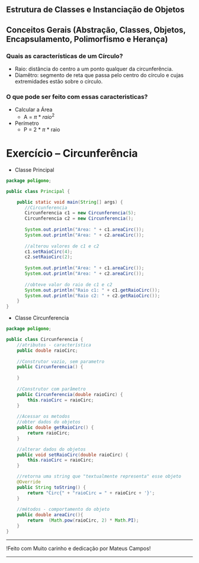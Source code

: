 ## Estrutura de Classes e Instanciação de Objetos
## Conceitos Gerais (Abstração, Classes, Objetos, Encapsulamento, Polimorfismo e Herança)

### Quais as características de um Círculo?

- Raio: distância do centro a um ponto qualquer da circunferência.
- Diamêtro: segmento de reta que passa pelo centro do círculo e cujas extremidades estão sobre o círculo.

### O que pode ser feito com essas caracteristicas?

- Calcular a Área
  - A = $\pi$ * $raio^2$
- Perímetro
  - P = 2 * $\pi$ * raio

# Exercício  – Circunferência

- Classe Principal

``` Java
package poligono;

public class Principal {

    public static void main(String[] args) {    
       //Circunferencia
       Circunferencia c1 = new Circunferencia(5);
       Circunferencia c2 = new Circunferencia();
       
       System.out.println("Area: " + c1.areaCirc());
       System.out.println("Area: " + c2.areaCirc());
       
       //alterou valores de c1 e c2
       c1.setRaioCirc(4);
       c2.setRaioCirc(2);
       
       System.out.println("Area: " + c1.areaCirc());
       System.out.println("Area: " + c2.areaCirc());
       
       //obteve valor do raio de c1 e c2
       System.out.println("Raio c1: " + c1.getRaioCirc());
       System.out.println("Raio c2: " + c2.getRaioCirc());  
    }
}
``` 
- Classe Circunferencia
``` Java
package poligono;

public class Circunferencia {
    //atributos - característica
    public double raioCirc;
    
    //Construtor vazio, sem parametro
    public Circunferencia() {
        
    }
    
    //Construtor com parâmetro
    public Circunferencia(double raioCirc) {
        this.raioCirc = raioCirc;
    }
    
    //Acessar os metodos
    //obter dados do objetos
    public double getRaioCirc() {
        return raioCirc;
    }

    //alterar dados do objetos
    public void setRaioCirc(double raioCirc) {
        this.raioCirc = raioCirc;
    }

    //retorna uma string que "textualmente representa" esse objeto
    @Override
    public String toString() {
        return "Circ{" + "raioCirc = " + raioCirc + '}';
    }
    
    //métodos - comportamento do objeto
    public double areaCirc(){
        return  (Math.pow(raioCirc, 2) * Math.PI);
    }
}
```
___________________________________________________________________________________________________________________________________
!Feito com Muito carinho e dedicação por Mateus Campos!
___________________________________________________________________________________________________________________________________
